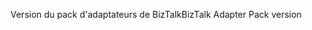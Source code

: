 <span data-ttu-id="bbdee-101">Version du pack d'adaptateurs de BizTalk</span><span class="sxs-lookup"><span data-stu-id="bbdee-101">BizTalk Adapter Pack version</span></span>